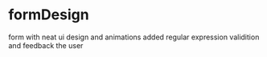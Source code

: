# formDesign

form with neat ui design and animations added regular expression validition and feedback  the user
